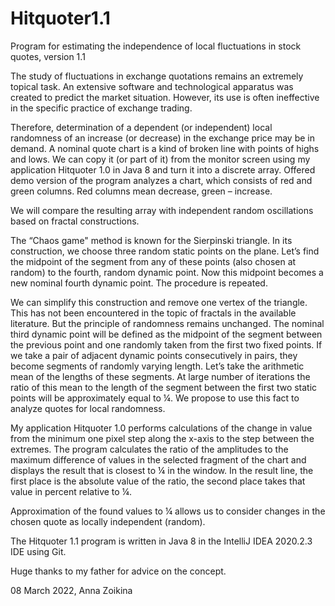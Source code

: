 # Hitquoter1.1
Program for estimating the independence of local fluctuations in stock quotes, version 1.1

The study of fluctuations in exchange quotations remains an extremely topical task. An extensive software and technological apparatus was created to predict the market situation. However, its use is often ineffective in the specific practice of exchange trading. 

Therefore, determination of a dependent (or independent) local randomness of an increase (or decrease) in the exchange price may be in demand. A nominal quote chart is a kind of broken line with points of highs and lows. We can copy it (or part of it) from the monitor screen using my application Hitquoter 1.0 in Java 8 and turn it into a discrete array. Offered demo version of the program analyzes a chart, which consists of red and green columns. Red columns mean decrease, green – increase.

We will compare the resulting array with independent random oscillations based on fractal constructions. 

The “Chaos game" method is known for the Sierpinski triangle. In its construction, we choose three random static points on the plane. 
Let’s find the midpoint of the segment from any of these points (also chosen at random) to the fourth, random dynamic point. Now this midpoint becomes a new nominal fourth dynamic point. The procedure is repeated.

We can simplify this construction and remove one vertex of the triangle. This has not been encountered in the topic of fractals in the available literature. But the principle of randomness remains unchanged. The nominal third dynamic point will be defined as the midpoint of the segment between the previous point and one randomly taken from the first two fixed points. If we take a pair of adjacent dynamic points consecutively in pairs, they become segments of randomly varying length. 
Let’s take the arithmetic mean of the lengths of these segments. At large number of iterations the ratio of this mean to the length of the segment between the first two static points will be approximately equal to ¼. We propose to use this fact to analyze quotes for local randomness.

My application Hitquoter 1.0 performs calculations of the change in value from the minimum one pixel step along the x-axis to the step between the extremes. The program calculates the ratio of the amplitudes to the maximum difference of values in the selected fragment of the chart and displays the result that is closest to ¼ in the window. In the result line, the first place is the absolute value of the ratio, the second place takes that value in percent relative to ¼.

Approximation of the found values to ¼ allows us to consider changes in the chosen quote as locally independent (random).

The Hitquoter 1.1 program is written in Java 8 in the IntelliJ IDEA 2020.2.3 IDE using Git.

Huge thanks to my father for advice on the concept.

08 March 2022, Anna Zoikina
